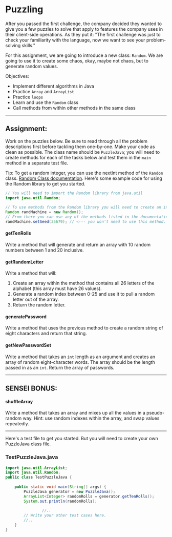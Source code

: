 <h1>Puzzling</h1>

<p>After you passed the first challenge, the company decided they wanted to give you a few puzzles to solve that apply to features the company uses in their client-side operations. As they put it: "The first challenge was just to check your familiarity with the language, now we want to see your problem-solving skills."</p>

<p>For this assignment, we are going to introduce a new class: <code>Random</code>. We are going to use it to create some chaos, okay, maybe not chaos, but to generate random values.</p>

<p>Objectives:</p>
<ul>
    <li>Implement different algorithms in Java</li>
    <li>Practice <code>Array</code> and <code>ArrayList</code></li>
    <li>Practice <code>loops</code></li>
    <li>Learn and use the <code>Random</code> class</li>
    <li>Call methods from within other methods in the same class</li>
</ul>

<hr>


<h2>Assignment:</h2>

<p>Work on the puzzles below. Be sure to read through all the problem descriptions first before tackling them one-by-one. Make your code as clean as possible. The class name should be <code>PuzzleJava</code>; you will need to create methods for each of the tasks below and test them in the <code>main</code> method in a separate test file.</p>

<p>Tip: To get a random integer, you can use the nextInt method of the <code>Random</code> class. <a href="https://docs.oracle.com/javase/8/docs/api/java/util/Random.html">Random Class documentation</a>. Here's some example code for using the Random library to get you started.</p>

```java
// You will need to import the Random library from java.util
import java.util.Random;
    
// To use methods from the Random library you will need to create an instance of Random
Random randMachine = new Random();
// From there you can use any of the methods listed in the documentation. For example:
randMachine.setSeed(35679); // <--- you won't need to use this method.
```


<h4>getTenRolls</h4>

<p>Write a method that will generate and return an array with 10 random numbers between 1 and 20 inclusive.</p>

<h4>getRandomLetter</h4>

<p>Write a method that will:</p>

<ol>
    <li>Create an array within the method that contains all 26 letters of the alphabet (this array must have 26 values).</li>
    <li>Generate a random index between 0-25 and use it to pull a random letter out of the array.</li>
    <li>Return the random letter.</li>
</ol>

<h4>generatePassword</h4>

<p>Write a method that uses the previous method to create a random string of eight characters and return that string.</p>

<h4>getNewPasswordSet</h4>

<p>Write a method that takes an <code>int</code> length as an argument and creates an array of random eight-character words. The array should be the length passed in as an <code>int</code>. Return the array of passwords.</p>

<hr/>

<h2>SENSEI BONUS:</h2>

<h4>shuffleArray</h4>

<p>Write a method that takes an array and mixes up all the values in a pseudo-random way. Hint: use random indexes within the array, and swap values repeatedly.</p>

<hr/>

<p>Here's a test file to get you started. But you will need to create your own PuzzleJava class file.</p>

<h3>TestPuzzleJava.java</h3>

```java
import java.util.ArrayList;
import java.util.Random;
public class TestPuzzleJava {
    
	public static void main(String[] args) {
		PuzzleJava generator = new PuzzleJava();
		ArrayList<Integer> randomRolls = generator.getTenRolls();
		System.out.println(randomRolls);
		
    	        //..
		// Write your other test cases here.
		//..
	}
}
```